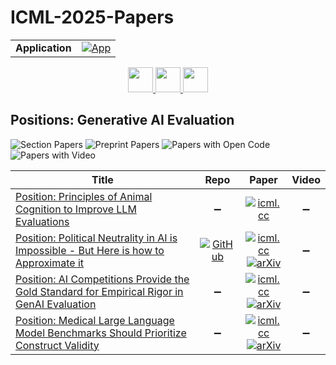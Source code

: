 # ICML-2025-Papers

<table>
    <tr>
        <td><strong>Application</strong></td>
        <td>
            <a href="https://huggingface.co/spaces/DmitryRyumin/NewEraAI-Papers" style="float:left;">
                <img src="https://img.shields.io/badge/🤗-NewEraAI--Papers-FFD21F.svg" alt="App" />
            </a>
        </td>
    </tr>
</table>

<div align="center">
    <a href="https://github.com/DmitryRyumin/ICML-2025-Papers/blob/main/sections/2025/main/causality-and-domain-generalization.md">
        <img src="https://cdn.jsdelivr.net/gh/DmitryRyumin/NewEraAI-Papers@main/images/left.svg" width="40" alt="" />
    </a>
    <a href="https://github.com/DmitryRyumin/ICML-2025-Papers/blob/main/README.md">
        <img src="https://cdn.jsdelivr.net/gh/DmitryRyumin/NewEraAI-Papers@main/images/home.svg" width="40" alt="" />
    </a>
    <a href="https://github.com/DmitryRyumin/ICML-2025-Papers/blob/main/sections/2025/main/privacy-and-uncertainty-quantification.md">
        <img src="https://cdn.jsdelivr.net/gh/DmitryRyumin/NewEraAI-Papers@main/images/right.svg" width="40" alt="" />
    </a>
</div>

## Positions: Generative AI Evaluation

![Section Papers](https://img.shields.io/badge/Section%20Papers-4-42BA16) ![Preprint Papers](https://img.shields.io/badge/Preprint%20Papers-3-b31b1b) ![Papers with Open Code](https://img.shields.io/badge/Papers%20with%20Open%20Code-1-1D7FBF) ![Papers with Video](https://img.shields.io/badge/Papers%20with%20Video-0-FF0000)

| **Title** | **Repo** | **Paper** | **Video** |
|-----------|:--------:|:---------:|:---------:|
| [Position: Principles of Animal Cognition to Improve LLM Evaluations](https://icml.cc/virtual/2025/poster/40117) | :heavy_minus_sign: | [![icml.cc](https://img.shields.io/badge/html-icml.cc-2494E0.svg)](https://icml.cc/virtual/2025/poster/40117) | :heavy_minus_sign: |
| [Position: Political Neutrality in AI is Impossible - But Here is how to Approximate it](https://icml.cc/virtual/2025/poster/40157) | [![GitHub](https://img.shields.io/github/stars/jfisher52/Approximation_Political_Neutrality?style=flat)](https://github.com/jfisher52/Approximation_Political_Neutrality) | [![icml.cc](https://img.shields.io/badge/html-icml.cc-2494E0.svg)](https://icml.cc/virtual/2025/poster/40157) <br /> [![arXiv](https://img.shields.io/badge/arXiv-2503.05728-b31b1b.svg)](http://arxiv.org/abs/2503.05728) | :heavy_minus_sign: |
| [Position: AI Competitions Provide the Gold Standard for Empirical Rigor in GenAI Evaluation](https://icml.cc/virtual/2025/poster/40139) | :heavy_minus_sign: | [![icml.cc](https://img.shields.io/badge/html-icml.cc-2494E0.svg)](https://icml.cc/virtual/2025/poster/40139) <br /> [![arXiv](https://img.shields.io/badge/arXiv-2505.00612-b31b1b.svg)](http://arxiv.org/abs/2505.00612) | :heavy_minus_sign: |
| [Position: Medical Large Language Model Benchmarks Should Prioritize Construct Validity](https://icml.cc/virtual/2025/poster/40129) | :heavy_minus_sign: | [![icml.cc](https://img.shields.io/badge/html-icml.cc-2494E0.svg)](https://icml.cc/virtual/2025/poster/40129) <br /> [![arXiv](https://img.shields.io/badge/arXiv-2503.10694-b31b1b.svg)](http://arxiv.org/abs/2503.10694) | :heavy_minus_sign: |

